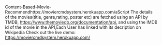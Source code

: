 Content-Based-Movie-Recommendhttps://moviercmdsystem.herokuapp.com/aScript
The details of the movies(title, genre,rating, poster etc) are fetched using an API by TMDB, https://www.themoviedb.org/documentation/api, and using the IMDB id of the movie in the API,Each User has linked with its decription on Wikipedia 
Check out the live demo: https://moviercmdsystem.herokuapp.com/
